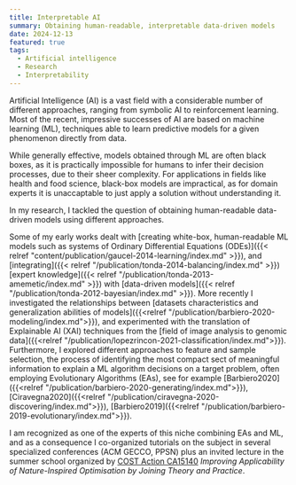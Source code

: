 ```yaml
---
title: Interpretable AI
summary: Obtaining human-readable, interpretable data-driven models
date: 2024-12-13
featured: true
tags:
  - Artificial intelligence
  - Research
  - Interpretability
---
```

Artificial Intelligence (AI) is a vast field with a considerable number of different approaches, ranging from symbolic AI to reinforcement learning. Most of the recent, impressive successes of AI are based on machine learning (ML), techniques able to learn predictive models for a given phenomenon directly from data.

While generally effective, models obtained through ML are often black boxes, as it is practically impossible for humans to infer their decision processes, due to their sheer complexity. For applications in fields like health and food science, black-box models are impractical, as for domain experts it is unaccaptable to just apply a solution without understanding it.

In my research, I tackled the question of obtaining human-readable data-driven models using different approaches.

<!-- ## White-box AI
Some of my early works dealt with creating white-box, human-readable ML models such as systems of Ordinary Differential Equations  [[gaucel2014learning]]({{< relref "/publication/gaucel-2014-learning/index.md" >}}), generation of computer code for a specific task using Genetic Programming~\cite{sanchez2011evolution}, or modeling the behavior of a player as a stochastic Finite State Machine.

## Integration of expert knowledge in AI

## Feature selection
Another way of making a ML model understandable is by reducing the number of features (variables) that it can use to take a decision; however, removing information might impair the performance of the algorithm. This is the principle behind _feature selection_, a subdomain of AI focused on finding the minimal amount of necessary information for the algorithm.

I developed novel techniques for unsupervised feature selection

## Old text below this point -->

Some of my early works dealt with [creating white-box, human-readable ML models such as systems of Ordinary Differential Equations (ODEs)]({{< relref "content/publication/gaucel-2014-learning/index.md" >}}), and [integrating]({{< relref "/publication/tonda-2014-balancing/index.md" >}}) [expert knowledge]({{< relref "/publication/tonda-2013-amemetic/index.md" >}}) with [data-driven models]({{< relref "/publication/tonda-2012-bayesian/index.md" >}}). More recently I investigated the relationships between [datasets characteristics and generalization abilities of models]({{<relref "/publication/barbiero-2020-modeling/index.md">}}), and experimented with the translation of Explainable AI (XAI) techniques from the [field of image analysis to genomic data]({{<relref "/publication/lopezrincon-2021-classification/index.md">}}). Furthermore, I explored different approaches to feature and sample selection, the process of identifying the most compact sect of meaningful information to explain a ML algorithm decisions on a target problem, often employing Evolutionary Algorithms (EAs), see for example [Barbiero2020]({{<relref "/publication/barbiero-2020-generating/index.md">}}), [Ciravegna2020]({{<relref "/publication/ciravegna-2020-discovering/index.md">}}), [Barbiero2019]({{<relref "/publication/barbiero-2019-evolutionary/index.md">}}).

I am recognized as one of the experts of this niche combining EAs and ML, and as a consequence I co-organized tutorials on the subject in several specialized conferences (ACM GECCO, PPSN) plus an invited lecture in the summer school organized by [COST Action CA15140](https://imappnio.dcs.aber.ac.uk/) _Improving Applicability of Nature-Inspired Optimisation by Joining Theory and Practice_.